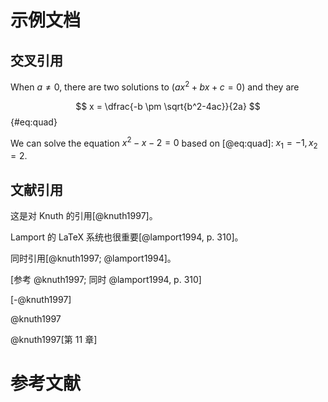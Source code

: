 # 示例文档

## 交叉引用

When $a \ne 0$, there are two solutions to $(ax^2 + bx + c = 0)$ and they are

$$ x = \dfrac{-b \pm \sqrt{b^2-4ac}}{2a} $$ {#eq:quad}

We can solve the equation $x^2 - x -2 = 0$ based on [@eq:quad]:
$x_1=-1,x_2=2$.

## 文献引用

这是对 Knuth 的引用[@knuth1997]。  

Lamport 的 LaTeX 系统也很重要[@lamport1994, p. 310]。

同时引用[@knuth1997; @lamport1994]。

[参考 @knuth1997; 同时 @lamport1994, p. 310]

[-@knuth1997]

@knuth1997

@knuth1997[第 11 章]

# 参考文献

<!-- 这里会自动生成参考文献列表 -->